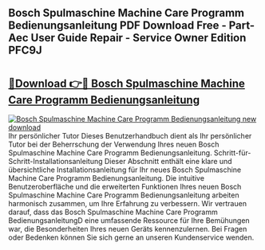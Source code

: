 ## Bosch Spulmaschine Machine Care Programm Bedienungsanleitung PDF Download Free - Part-Aec User Guide Repair - Service Owner Edition PFC9J

# <h2><a href="http://df3hm4k.blite.top/?on=Bosch+Spulmaschine+Machine+Care+Programm+Bedienungsanleitung">🔗Download 👉🔴 Bosch Spulmaschine Machine Care Programm Bedienungsanleitung</a></h2>

[![Bosch Spulmaschine Machine Care Programm Bedienungsanleitung new download](https://i.imgur.com/lujVjoI.png)](http://df3hm4k.blite.top/?on=Bosch+Spulmaschine+Machine+Care+Programm+Bedienungsanleitung)
Ihr persönlicher Tutor Dieses Benutzerhandbuch dient als Ihr persönlicher Tutor bei der Beherrschung der Verwendung Ihres neuen Bosch Spulmaschine Machine Care Programm Bedienungsanleitung. Schritt-für-Schritt-Installationsanleitung Dieser Abschnitt enthält eine klare und übersichtliche Installationsanleitung für Ihr neues Bosch Spulmaschine Machine Care Programm Bedienungsanleitung. Die intuitive Benutzeroberfläche und die erweiterten Funktionen Ihres neuen Bosch Spulmaschine Machine Care Programm Bedienungsanleitung arbeiten harmonisch zusammen, um Ihre Erfahrung zu verbessern. Wir vertrauen darauf, dass das Bosch Spulmaschine Machine Care Programm BedienungsanleitungD eine umfassende Ressource für Ihre Bemühungen war, die Besonderheiten Ihres neuen Geräts kennenzulernen. Bei Fragen oder Bedenken können Sie sich gerne an unseren Kundenservice wenden.
